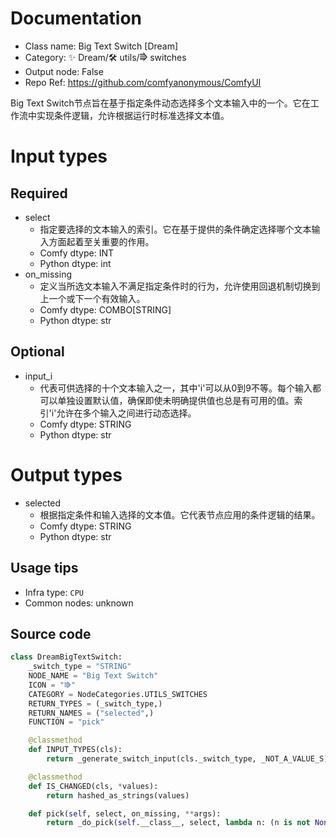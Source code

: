 
# Documentation
- Class name: Big Text Switch [Dream]
- Category: ✨ Dream/🛠 utils/⭆ switches
- Output node: False
- Repo Ref: https://github.com/comfyanonymous/ComfyUI

Big Text Switch节点旨在基于指定条件动态选择多个文本输入中的一个。它在工作流中实现条件逻辑，允许根据运行时标准选择文本值。

# Input types
## Required
- select
    - 指定要选择的文本输入的索引。它在基于提供的条件确定选择哪个文本输入方面起着至关重要的作用。
    - Comfy dtype: INT
    - Python dtype: int
- on_missing
    - 定义当所选文本输入不满足指定条件时的行为，允许使用回退机制切换到上一个或下一个有效输入。
    - Comfy dtype: COMBO[STRING]
    - Python dtype: str
## Optional
- input_i
    - 代表可供选择的十个文本输入之一，其中'i'可以从0到9不等。每个输入都可以单独设置默认值，确保即使未明确提供值也总是有可用的值。索引'i'允许在多个输入之间进行动态选择。
    - Comfy dtype: STRING
    - Python dtype: str

# Output types
- selected
    - 根据指定条件和输入选择的文本值。它代表节点应用的条件逻辑的结果。
    - Comfy dtype: STRING
    - Python dtype: str


## Usage tips
- Infra type: `CPU`
- Common nodes: unknown


## Source code
```python
class DreamBigTextSwitch:
    _switch_type = "STRING"
    NODE_NAME = "Big Text Switch"
    ICON = "⭆"
    CATEGORY = NodeCategories.UTILS_SWITCHES
    RETURN_TYPES = (_switch_type,)
    RETURN_NAMES = ("selected",)
    FUNCTION = "pick"

    @classmethod
    def INPUT_TYPES(cls):
        return _generate_switch_input(cls._switch_type, _NOT_A_VALUE_S)

    @classmethod
    def IS_CHANGED(cls, *values):
        return hashed_as_strings(values)

    def pick(self, select, on_missing, **args):
        return _do_pick(self.__class__, select, lambda n: (n is not None) and (n != _NOT_A_VALUE_S), on_missing, **args)

```
